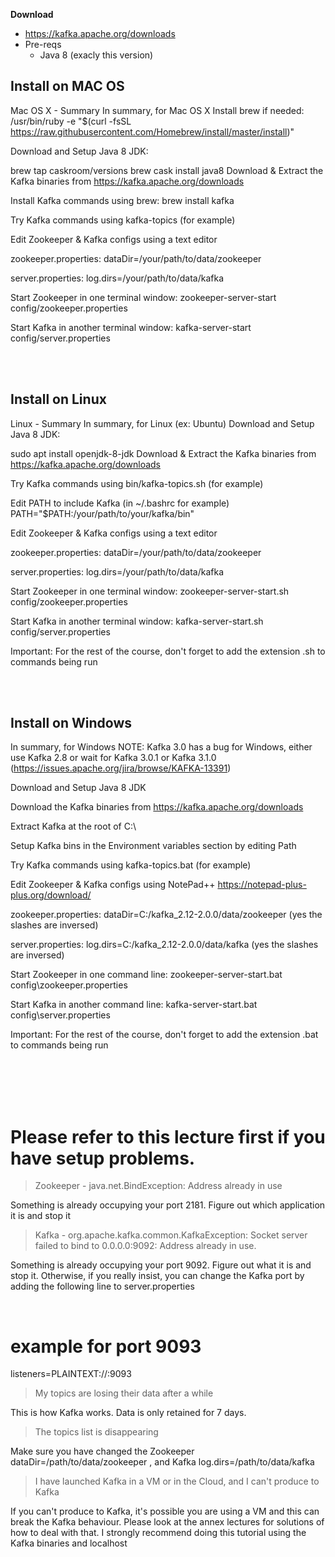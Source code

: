 **Download**
- https://kafka.apache.org/downloads
- Pre-reqs
  - Java 8 (exacly this version)   


## **Install on MAC OS**

Mac OS X - Summary
In summary, for Mac OS X
Install brew if needed: /usr/bin/ruby -e "$(curl -fsSL https://raw.githubusercontent.com/Homebrew/install/master/install)"

Download and Setup Java 8 JDK:

brew tap caskroom/versions
brew cask install java8
Download & Extract the Kafka binaries from https://kafka.apache.org/downloads

Install Kafka commands using brew: brew install kafka

Try Kafka commands using kafka-topics (for example)

Edit Zookeeper & Kafka configs using a text editor

zookeeper.properties: dataDir=/your/path/to/data/zookeeper

server.properties: log.dirs=/your/path/to/data/kafka

Start Zookeeper in one terminal window: zookeeper-server-start config/zookeeper.properties

Start Kafka in another terminal window: kafka-server-start config/server.properties

<br>

<br>

## **Install on Linux**

Linux - Summary
In summary, for Linux (ex: Ubuntu)
Download and Setup Java 8 JDK:

sudo apt install openjdk-8-jdk
Download & Extract the Kafka binaries from https://kafka.apache.org/downloads

Try Kafka commands using bin/kafka-topics.sh (for example)

Edit PATH to include Kafka (in ~/.bashrc for example) PATH="$PATH:/your/path/to/your/kafka/bin"

Edit Zookeeper & Kafka configs using a text editor

zookeeper.properties: dataDir=/your/path/to/data/zookeeper

server.properties: log.dirs=/your/path/to/data/kafka

Start Zookeeper in one terminal window: zookeeper-server-start.sh config/zookeeper.properties

Start Kafka in another terminal window: kafka-server-start.sh config/server.properties

Important: For the rest of the course, don't forget to add the extension .sh to commands being run

<br>

<br>

## **Install on Windows**

In summary, for Windows
NOTE: Kafka 3.0 has a bug for Windows, either use Kafka 2.8 or wait for Kafka 3.0.1 or Kafka 3.1.0 (https://issues.apache.org/jira/browse/KAFKA-13391)

Download and Setup Java 8 JDK

Download the Kafka binaries from https://kafka.apache.org/downloads

Extract Kafka at the root of C:\

Setup Kafka bins in the Environment variables section by editing Path

Try Kafka commands using kafka-topics.bat (for example)

Edit Zookeeper & Kafka configs using NotePad++ https://notepad-plus-plus.org/download/

zookeeper.properties: dataDir=C:/kafka_2.12-2.0.0/data/zookeeper (yes the slashes are inversed)

server.properties: log.dirs=C:/kafka_2.12-2.0.0/data/kafka (yes the slashes are inversed)

Start Zookeeper in one command line: zookeeper-server-start.bat config\zookeeper.properties

Start Kafka in another command line: kafka-server-start.bat config\server.properties



Important: For the rest of the course, don't forget to add the extension .bat to commands being run


<br>

<br>

<br>

<br>


**Please refer to this lecture first if you have setup problems.**
=====================

> Zookeeper - java.net.BindException: Address already in use

Something is already occupying your port 2181. Figure out which application it is and stop it

> Kafka - org.apache.kafka.common.KafkaException: Socket server failed to bind to 0.0.0.0:9092: Address already in use.

Something is already occupying your port 9092. Figure out what it is and stop it.
Otherwise, if you really insist, you can change the Kafka port by adding the following line to server.properties

<br>

# example for port 9093
listeners=PLAINTEXT://:9093
> My topics are losing their data after a while

This is how Kafka works. Data is only retained for 7 days.

> The topics list is disappearing

Make sure you have changed the Zookeeper dataDir=/path/to/data/zookeeper , and Kafka log.dirs=/path/to/data/kafka

> I have launched Kafka in a VM or in the Cloud, and I can't produce to Kafka

If you can't produce to Kafka, it's possible you are using a VM and this can break the Kafka behaviour. Please look at the annex lectures for solutions of how to deal with that. I strongly recommend doing this tutorial using the Kafka binaries and localhost

